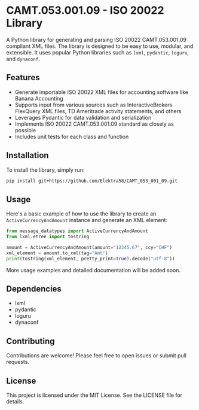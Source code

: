# CAMT.053.001.09 - ISO 20022 Library

A Python library for generating and parsing ISO 20022 CAMT.053.001.09 compliant XML files. The library is designed to be easy to use, modular, and extensible. It uses popular Python libraries such as `lxml`, `pydantic`, `loguru`, and `dynaconf`.

## Features

- Generate importable ISO 20022 XML files for accounting software like Banana Accounting
- Supports input from various sources such as InteractiveBrokers FlexQuery XML files, TD Ameritrade activity statements, and others
- Leverages Pydantic for data validation and serialization
- Implements ISO 20022 CAMT.053.001.09 standard as closely as possible
- Includes unit tests for each class and function

## Installation

To install the library, simply run:

```bash
pip install git+https://github.com/Elektra58/CAMT_053_001_09.git
```


## Usage

Here's a basic example of how to use the library to create an `ActiveCurrencyAndAmount` instance and generate an XML element:

```python
from message_datatypes import ActiveCurrencyAndAmount
from lxml.etree import tostring

amount = ActiveCurrencyAndAmount(amount="12345.67", ccy="CHF")
xml_element = amount.to_xml(tag="Amt")
print(tostring(xml_element, pretty_print=True).decode("utf-8"))
```

More usage examples and detailed documentation will be added soon.

## Dependencies
- lxml
- pydantic
- loguru
- dynaconf

## Contributing
Contributions are welcome! Please feel free to open issues or submit pull requests.

## License
This project is licensed under the MIT License. See the LICENSE file for details.
